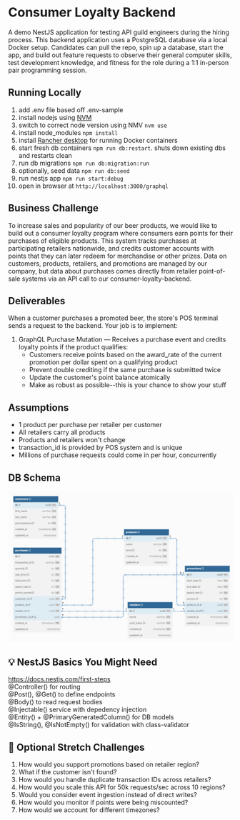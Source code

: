 # Consumer Loyalty Backend

A demo NestJS application for testing API guild engineers during the hiring process. This backend application uses a PostgreSQL database via a local Docker setup. Candidates can pull the repo, spin up a database, start the app, and build out feature requests to observe their general computer skills, test development knowledge, and fitness for the role during a 1:1 in-person pair programming session.

## Running Locally

1. add .env file based off .env-sample
1. install nodejs using [NVM](https://formulae.brew.sh/formula/nvm)
1. switch to correct node version using NMV `nvm use`
1. install node_modules `npm install`
1. install [Rancher desktop](https://formulae.brew.sh/cask/rancher) for running Docker containers
1. start fresh db containers `npm run db:restart`. shuts down existing dbs and restarts clean
1. run db migrations `npm run db:migration:run`
1. optionally, seed data `npm run db:seed`
1. run nestjs app `npm run start:debug`
1. open in browser at `http://localhost:3000/graphql`

##

## Business Challenge

To increase sales and popularity of our beer products, we would like to build out a consumer loyalty program where consumers earn points for their purchases of eligible products. This system tracks purchases at participating retailers nationwide, and credits customer accounts with points that they can later redeem for merchandise or other prizes. Data on customers, products, retailers, and promotions are managed by our company, but data about purchases comes directly from retailer point-of-sale systems via an API call to our consumer-loyalty-backend.

## Deliverables

When a customer purchases a promoted beer, the store's POS terminal sends a request to the backend. Your job is to implement:

1. GraphQL Purchase Mutation — Receives a purchase event and credits loyalty points if the product qualifies:
   - Customers receive points based on the award_rate of the current promotion per dollar spent on a qualifying product
   - Prevent double crediting if the same purchase is submitted twice
   - Update the customer's point balance atomically
   - Make as robust as possible--this is your chance to show your stuff

## Assumptions

- 1 product per purchase per retailer per customer
- All retailers carry all products
- Products and retailers won't change
- transaction_id is provided by POS system and is unique
- Millions of purchase requests could come in per hour, concurrently

## DB Schema

<img src="src/db/dbdiagram.png" />

## 💡 NestJS Basics You Might Need

https://docs.nestjs.com/first-steps
<br/>@Controller() for routing
<br/>@Post(), @Get() to define endpoints
<br/>@Body() to read request bodies
<br/>@Injectable() service with depedency injection
<br/>@Entity() + @PrimaryGeneratedColumn() for DB models
<br/>@IsString(), @IsNotEmpty() for validation with class-validator

## 🧩 Optional Stretch Challenges

1. How would you support promotions based on retailer region?
1. What if the customer isn't found?
1. How would you handle duplicate transaction IDs across retailers?
1. How would you scale this API for 50k requests/sec across 10 regions?
1. Would you consider event ingestion instead of direct writes?
1. How would you monitor if points were being miscounted?
1. How would we account for different timezones?
